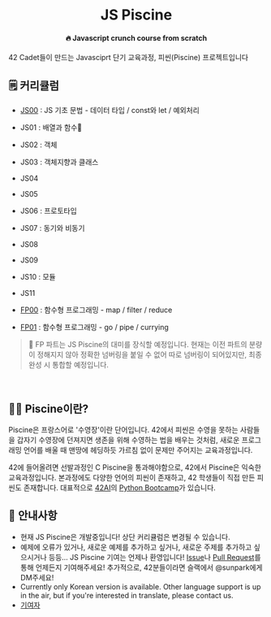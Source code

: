<h1 align="center">JS Piscine</h1>
<h4 align="center">🔥 Javascript crunch course from scratch</h4>

42 Cadet들이 만드는 Javasciprt 단기 교육과정, 피씬(Piscine) 프로젝트입니다<br>

## 🗒 커리큘럼

- [JS00](js00) : JS 기초 문법 - 데이터 타입 / const와 let / 예외처리
- JS01 : 배열과 함수
- JS02 : 객체
- JS03 : 객체지향과 클래스
- JS04
- JS05
- JS06 : 프로토타입
- JS07 : 동기와 비동기
- JS08
- JS09
- JS10 : 모듈
- JS11

- [FP00](fp00) : 함수형 프로그래밍 - map / filter / reduce
- [FP01](fp01) : 함수형 프로그래밍 - go / pipe / currying

> 🥳 FP 파트는 JS Piscine의 대미를 장식할 예정입니다. 현재는 이전 파트의 분량이 정해지지 않아 정확한 넘버링을 붙일 수 없어 따로 넘버링이 되어있지만, 최종 완성 시 통합할 예정입니다.

<br>

## 🏊‍♀️ Piscine이란?

Piscine은 프랑스어로 '수영장'이란 단어입니다. 42에서 피씬은 수영을 못하는 사람들을 갑자기 수영장에 던져지면 생존을 위해 수영하는 법을 배우는 것처럼, 새로운 프로그래밍 언어를 배울 때 맨땅에 헤딩하듯 가르침 없이 문제만 주어지는 교육과정입니다.

42에 들어올려면 선발과정인 C Piscine을 통과해야함으로, 42에서 Piscine은 익숙한 교육과정입니다. 본과정에도 다양한 언어의 피씬이 존재하고, 42 학생들이 직접 만든 피씬도 존재합니다. 대표적으로 [42AI](https://github.com/42-AI)의 [Python Bootcamp](https://github.com/42-AI/bootcamp_python)가 있습니다.

## 📢 안내사항

- 현재 JS Piscine은 개발중입니다! 상단 커리큘럼은 변경될 수 있습니다.
- 예제에 오류가 있거나, 새로운 예제를 추가하고 싶거나, 새로운 주제를 추가하고 싶으시거나 등등... JS Piscine 기여는 언제나 환영입니다! [Issue](https://github.com/42js/js_piscine/issues)나 [Pull Request](https://github.com/42js/js_piscine/pulls)를 통해 언제든지 기여해주세요! 추가적으로, 42분들이라면 슬랙에서 @sunpark에게 DM주세요!
- Currently only Korean version is available. Other language support is up in the air, but if you're interested in translate, please contact us.
- [기여자](https://github.com/42js/js_piscine/graphs/contributors)

